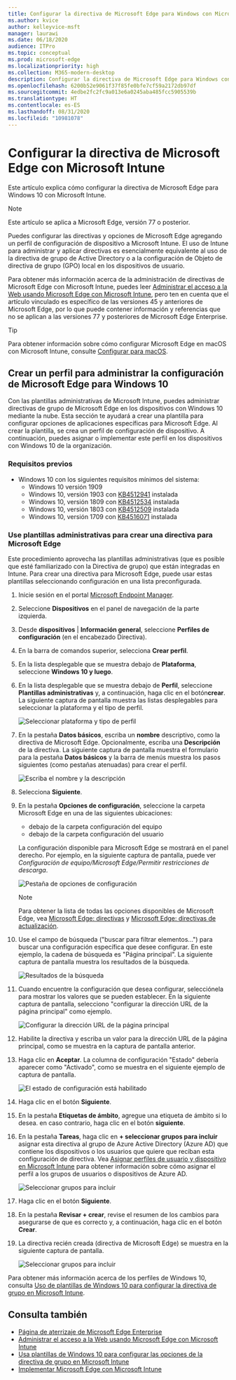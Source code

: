 ```yaml
---
title: Configurar la directiva de Microsoft Edge para Windows con Microsoft Intune
ms.author: kvice
author: kelleyvice-msft
manager: laurawi
ms.date: 06/18/2020
audience: ITPro
ms.topic: conceptual
ms.prod: microsoft-edge
ms.localizationpriority: high
ms.collection: M365-modern-desktop
description: Configurar la directiva de Microsoft Edge para Windows con Microsoft Intune.
ms.openlocfilehash: 6200b52e9061f37f85fe0bfe7cf59a2172db97df
ms.sourcegitcommit: 4edbe2fc2fc9a013e6a0245aba485fcc5905539b
ms.translationtype: HT
ms.contentlocale: es-ES
ms.lasthandoff: 08/31/2020
ms.locfileid: "10981078"
---
```

# Configurar la directiva de Microsoft Edge con Microsoft Intune

Este artículo explica cómo configurar la directiva de Microsoft Edge para Windows 10 con Microsoft Intune.

> [!NOTE]
> Este artículo se aplica a Microsoft Edge, versión 77 o posterior.

Puedes configurar las directivas y opciones de Microsoft Edge agregando un perfil de configuración de dispositivo a Microsoft Intune. El uso de Intune para administrar y aplicar directivas es esencialmente equivalente al uso de la directiva de grupo de Active Directory o a la configuración de Objeto de directiva de grupo (GPO) local en los dispositivos de usuario.

Para obtener más información acerca de la administración de directivas de Microsoft Edge con Microsoft Intune, puedes leer [Administrar el acceso a la Web usando Microsoft Edge con Microsoft Intune](https://docs.microsoft.com/intune/manage-microsoft-edge), pero ten en cuenta que el artículo vinculado es específico de las versiones 45 y anteriores de Microsoft Edge, por lo que puede contener información y referencias que no se aplican a las versiones 77 y posteriores de Microsoft Edge Enterprise.

> [!TIP]
> Para obtener información sobre cómo configurar Microsoft Edge en macOS con Microsoft Intune, consulte [Configurar para macOS](configure-microsoft-edge-on-mac.md).

## Crear un perfil para administrar la configuración de Microsoft Edge para Windows 10

Con las plantillas administrativas de Microsoft Intune, puedes administrar directivas de grupo de Microsoft Edge en los dispositivos con Windows 10 mediante la nube. Esta sección te ayudará a crear una plantilla para configurar opciones de aplicaciones específicas para Microsoft Edge. Al crear la plantilla, se crea un perfil de configuración de dispositivo. A continuación, puedes asignar o implementar este perfil en los dispositivos con Windows 10 de la organización.

### Requisitos previos

- Windows 10 con los siguientes requisitos mínimos del sistema:
  - Windows 10 versión 1909
  - Windows 10, versión 1903 con [KB4512941](https://support.microsoft.com/kb/4512941) instalada
  - Windows 10, versión 1809 con [KB4512534](https://support.microsoft.com/kb/4512534) instalada
  - Windows 10, versión 1803 con [KB4512509](https://support.microsoft.com/kb/4512509) instalada
  - Windows 10, versión 1709 con [KB4516071](https://support.microsoft.com/kb/4516071) instalada

### Use plantillas administrativas para crear una directiva para Microsoft Edge

Este procedimiento aprovecha las plantillas administrativas (que es posible que esté familiarizado con la Directiva de grupo) que están integradas en Intune. Para crear una directiva para Microsoft Edge, puede usar estas plantillas seleccionando configuración en una lista preconfigurada.

1. Inicie sesión en el portal [Microsoft Endpoint Manager](https://endpoint.microsoft.com/).
2. Seleccione **Dispositivos** en el panel de navegación de la parte izquierda.
3. Desde **dispositivos** | **Información general**, seleccione **Perfiles de configuración** (en el encabezado Directiva).
4. En la barra de comandos superior, selecciona **Crear perfil**.
5. En la lista desplegable que se muestra debajo de **Plataforma**, seleccione **Windows 10 y luego**.
6. En la lista desplegable que se muestra debajo de **Perfil**, seleccione **Plantillas administrativas** y, a continuación, haga clic en el botón**crear**. La siguiente captura de pantalla muestra las listas desplegables para seleccionar la plataforma y el tipo de perfil.

    ![Seleccionar plataforma y tipo de perfil](./media/configure-edge-with-intune/create-profile-platform.png)

7. En la pestaña **Datos básicos**, escriba un **nombre** descriptivo, como la directiva de Microsoft Edge. Opcionalmente, escriba una **Descripción** de la directiva.
La siguiente captura de pantalla muestra el formulario para la pestaña **Datos básicos** y la barra de menús muestra los pasos siguientes (como pestañas atenuadas) para crear el perfil.

   ![Escriba el nombre y la descripción](./media/configure-edge-with-intune/create-profile-basics-tab.png)

8. Selecciona **Siguiente**.
9. En la pestaña **Opciones de configuración**, seleccione la carpeta Microsoft Edge en una de las siguientes ubicaciones:

   - debajo de la carpeta configuración del equipo
   - debajo de la carpeta configuración del usuario

   La configuración disponible para Microsoft Edge se mostrará en el panel derecho. Por ejemplo, en la siguiente captura de pantalla, puede ver *Configuración de equipo/Microsoft Edge/Permitir restricciones de descarga*.

   ![Pestaña de opciones de configuración](./media/configure-edge-with-intune/create-profile-configuration-settings-tab.png)

   > [!NOTE]
   > Para obtener la lista de todas las opciones disponibles de Microsoft Edge, vea [Microsoft Edge: directivas](https://docs.microsoft.com/DeployEdge/microsoft-edge-policies) y [Microsoft Edge: directivas de actualización](https://docs.microsoft.com/DeployEdge/microsoft-edge-update-policies).

10. Use el campo de búsqueda ("buscar para filtrar elementos...") para buscar una configuración específica que desee configurar. En este ejemplo, la cadena de búsqueda es "Página principal". La siguiente captura de pantalla muestra los resultados de la búsqueda.

    ![Resultados de la búsqueda](./media/configure-edge-with-intune/create-profile-configuration-settings-tab-search.png)

11. Cuando encuentre la configuración que desea configurar, selecciónela para mostrar los valores que se pueden establecer. En la siguiente captura de pantalla, selecciono "configurar la dirección URL de la página principal" como ejemplo.

    ![Configurar la dirección URL de la página principal](./media/configure-edge-with-intune/create-profile-configuration-settings-tab-edit-pol.png)

12. Habilite la directiva y escriba un valor para la dirección URL de la página principal, como se muestra en la captura de pantalla anterior.

13. Haga clic en **Aceptar**. La columna de configuración "Estado" debería aparecer como "Activado", como se muestra en el siguiente ejemplo de captura de pantalla.

    ![El estado de configuración está habilitado](./media/configure-edge-with-intune/create-profile-configuration-settings-tab-set-enabled.png)

14. Haga clic en el botón **Siguiente**.

15. En la pestaña **Etiquetas de ámbito**, agregue una etiqueta de ámbito si lo desea. en caso contrario, haga clic en el botón **siguiente**.

16. En la pestaña **Tareas**, haga clic en **+ seleccionar grupos para incluir** asignar esta directiva al grupo de Azure Active Directory (Azure AD) que contiene los dispositivos o los usuarios que quiere que reciban esta configuración de directiva. Vea [Asignar perfiles de usuario y dispositivo en Microsoft Intune](https://docs.microsoft.com/intune/device-profile-assign) para obtener información sobre cómo asignar el perfil a los grupos de usuarios o dispositivos de Azure AD.

    ![Seleccionar grupos para incluir](./media/configure-edge-with-intune/create-profile-assignments-tab.png)

17. Haga clic en el botón **Siguiente**.

18. En la pestaña **Revisar + crear**, revise el resumen de los cambios para asegurarse de que es correcto y, a continuación, haga clic en el botón **Crear**.

19. La directiva recién creada (directiva de Microsoft Edge) se muestra en la siguiente captura de pantalla.

    ![Seleccionar grupos para incluir](./media/configure-edge-with-intune/create-profile-new-policy-finished.png)

Para obtener más información acerca de los perfiles de Windows 10, consulta [Uso de plantillas de Windows 10 para configurar la directiva de grupo en Microsoft Intune](https://docs.microsoft.com/intune/administrative-templates-windows).

## Consulta también

- [Página de aterrizaje de Microsoft Edge Enterprise](https://aka.ms/EdgeEnterprise)
- [Administrar el acceso a la Web usando Microsoft Edge con Microsoft Intune](https://docs.microsoft.com/intune/manage-microsoft-edge)
- [Usa plantillas de Windows 10 para configurar las opciones de la directiva de grupo en Microsoft Intune](https://docs.microsoft.com/intune/administrative-templates-windows)
- [Implementar Microsoft Edge con Microsoft Intune](https://docs.microsoft.com/intune/apps/apps-windows-edge/?toc=https://docs.microsoft.com/DeployEdge/toc.json&bc=https://docs.microsoft.com/DeployEdge/breadcrumb/toc.json)
